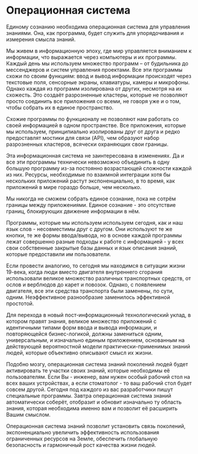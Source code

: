 # Операционная система
Единому сознанию необходима операционная система для управления знаниями. Она, как программа, будет служить для упорядочивания и измерения смысла знаний. 

Мы живем в информационную эпоху, где мир управляется вниманием к информации, что выражается через компьютеры и их программы. Каждый день мы используем множество программ – от будильника до мессенджеров и систем управления проектами. Все эти программы схожи по своим функциям: ввод и вывод информации происходят через текстовые поля, сенсорные экраны, клавиатуры, камеры и микрофоны. Однако каждая из программ изолирована от других, несмотря на их схожесть. Это создаёт разрозненные кластеры, которые не позволяют просто соединить все приложения со всеми, не говоря уже и о том, чтобы собрать их в единое пространство.

Схожие программы по функционалу не позволяют нам работать со своей информацией в одном пространстве. Все приложения, которые мы используем, принципиально изолированы друг от друга и редко предоставлят мостики для связи (API), чем образуют набор разрозненных кластеров, всячески охраняющих свои границы. 

Эта информационная система не заинтересована в изменениях. Да и все эти программы технически невозможно объединить в одну большую программу из-за постоянно возрастающей сложности каждой из них. Ресурсы, необходимые по взаимной интеграции хотя бы нескольких приложений растут экспоненциально, в то время, как приложений в мире гораздо больше, чем несколько. 

Мы никогда не сможем собрать единое сознание, пока не сотрём границы между приложениями. Единое сознание - это отсутствие границ, блокирующих движение информации в нём. 

Программы, которые мы используем используем сегодня, как и наш язык слов - несовместимы друг с другом. Они используют те же кнопки, те же формы ввода/вывода, но в основе каждой программы лежат совершенно разные подходы к работе с информацией - у всех свои собственные закрытые базы данных и язык описания знаний, которые предоставили им пользователи. 

Если провести аналогию, то сегодня мы находимся в ситуации жизни 19-века, когда люди вместо двигателя внутреннего сгорания использовали великое множество различных транспортных средств, от ослов и верблюдов до карет и повозок. Однако, с появлением двигателя, все эти средства транспорта были заменены, по сути, одним. Неэффективное разнообразие заменилось эффективной простотой. 

Для перехода в новый пост-информационный технологический уклад, в котором правят знания, великое множество приложений с идентичными типами форм ввода и вывода информации, и повторяющейся бизнес-логикой, должны замениться одним, универсальным, и изначально единым приложением, основанным на действующей вероятностной модели практически-применимых знаний людей, которые объективно описывают смысл их жизни. 

Подобно мозгу, операционная система знаний поколений людей будет активировать те участки своих знаний, которые необходимы её пользователям. Если Вы - инженер, вам нужен особый рабочий стол на всех ваших устройствах, а если стоматолог - то ваш рабочий стол будет совсем другой. Сегодня под каждого из вас разработчики пишут специальные программы. Завтра операционная система знаний автоматически соберёт, отобразит и обновит изначально ту область знания, которая необходима именно вам и позволит её расширить Вашим смыслом.
 
Операционная система знаний позволит установить связь поколений, экспоненциально увеличить эффективность использования ограниченных ресурсов на Земле, обеспечить глобальную безопасность и гармоничный рост качества жизни людей. 
